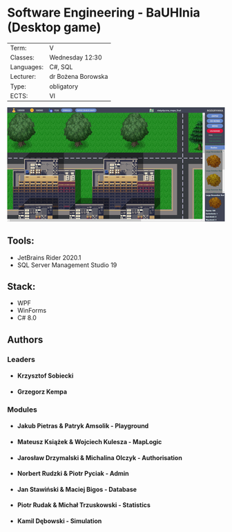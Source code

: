 # Software Engineering - BaUHInia (Desktop game)

|            |                   	    |
| ---------- |-------------		        |
| Term:      | V	      	 	          |
| Classes:   | Wednesday 12:30        |
| Languages: | C#, SQL                |
| Lecturer:  | dr Bożena Borowska     |
| Type:      | obligatory             |
| ECTS:      | VI                     |

![Alt text](https://github.com/JJPietras/baUHInia/blob/main/screen.png?raw=true)

## Tools:

* JetBrains Rider 2020.1
* SQL Server Management Studio 19

## Stack:

* WPF
* WinForms
* C# 8.0

## Authors
### Leaders
* #### Krzysztof Sobiecki
* #### Grzegorz Kempa

### Modules
* #### Jakub Pietras & Patryk Amsolik - Playground
* #### Mateusz Książek & Wojciech Kulesza - MapLogic
* #### Jarosław Drzymalski & Michalina Olczyk - Authorisation
* #### Norbert Rudzki & Piotr Pyciak - Admin
* #### Jan Stawiński & Maciej Bigos - Database
* #### Piotr Rudak & Michał Trzuskowski - Statistics
* #### Kamil Dębowski - Simulation
